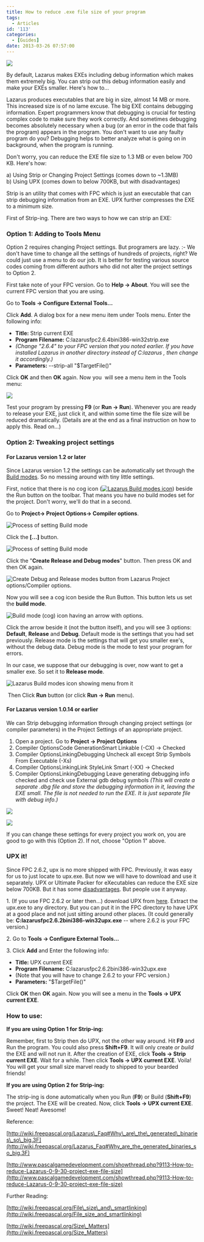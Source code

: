 ```yaml
---
title: How to reduce .exe file size of your program
tags:
  - Articles
id: '113'
categories:
  - [Guides]
date: 2013-03-26 07:57:00
---
```


![](how-to-reduce-exe-file-size-of-your/lazarus-exe-compression.jpg)

By default, Lazarus makes EXEs including debug information which makes them extremely big. You can strip out this debug information easily and make your EXEs smaller. Here's how to...
<!-- more -->
  
  
  
Lazarus produces executables that are big in size, almost 14 MB or more. This increased size is of no lame excuse. The big EXE contains debugging information. Expert programmers know that debugging is crucial for testing complex code to make sure they work correctly. And sometimes debugging becomes absolutely necessary when a bug (or an error in the code that fails the program) appears in the program. You don't want to use any faulty program do you? Debugging helps to better analyze what is going on in background, when the program is running.  
  
Don't worry, you can reduce the EXE file size to 1.3 MB or even below 700 KB. Here's how:  
  
a) Using Strip or Changing Project Settings (comes down to ~1.3MB)  
b) Using UPX (comes down to below 700KB, but with disadvantages)  
  
Strip is an utility that comes with FPC which is just an executable that can strip debugging information from an EXE. UPX further compresses the EXE to a minimum size.  
  
First of Strip-ing. There are two ways to how we can strip an EXE:  

### Option 1: Adding to Tools Menu

Option 2 requires changing Project settings. But programers are lazy. :- We don't have time to change all the settings of hundreds of projects, right? We could just use a menu to do our job. It is better for testing various source codes coming from different authors who did not alter the project settings to Option 2.

  

First take note of your FPC version. Go to **Help -> About**. You will see the current FPC version that you are using.

  

Go to **Tools -> Configure External Tools...**

Click **Add**. A dialog box for a new menu item under Tools menu. Enter the following info:

*   **Title:** Strip current EXE
*   **Program Filename:** C:lazarusfpc2.6.4bini386-win32strip.exe
*   _(Change "2.6.4" to your FPC version that you noted earlier. If you have installed Lazarus in another directory instead of C:lazarus , then change it accordingly.)_
*   **Parameters:** --strip-all "$TargetFile()"

  

Click **OK** and then **OK** again. Now you  will see a menu item in the Tools menu:

  

![](how-to-reduce-exe-file-size-of-your/menu-strip.gif)

  

Test your program by pressing **F9** (or **Run -> Run**). Whenever you are ready to release your EXE, just click it, and within some time the file size will be reduced dramatically. (Details are at the end as a final instruction on how to apply this. Read on...)

### Option 2: Tweaking project settings

#### For Lazarus version 1.2 or later

Since Lazarus version 1.2 the settings can be automatically set through the [Build modes](http://wiki.lazarus.freepascal.org/IDE_Window:_Compiler_Options#Adding_a_release_and_debug_build_modes). So no messing around with tiny little settings.  
  
First, notice that there is no cog icon ([![Lazarus Build modes icon](how-to-reduce-exe-file-size-of-your/build-modes-3.gif "Lazarus Build modes (cog) icon")](how-to-reduce-exe-file-size-of-your/build-modes-3.gif)) beside the Run button on the toolbar. That means you have no build modes set for the project. Don't worry, we'll do that in a second.  
  
Go to **Project-> Project Options-> Compiler options**.  
  

![Process of setting Build mode](how-to-reduce-exe-file-size-of-your/build-modes-1.gif "Process of setting Build mode")

  
  
Click the **\[...\]** button.  
  

![Process of setting Build mode](how-to-reduce-exe-file-size-of-your/build-modes-2.gif "Process of setting Build mode")

  
Click the "**Create Release and Debug modes**" button. Then press OK and then OK again.  
  

![Create Debug and Release modes button from Lazarus Project options/Compiler options.](how-to-reduce-exe-file-size-of-your/build-modes-5.gif "Create Debug and Release modes button from Lazarus Project options/Compiler options.")

  
Now you will see a cog icon beside the Run Button. This button lets us set the **build mode**.  
  

![Build mode (cog) icon having an arrow with options.](how-to-reduce-exe-file-size-of-your/build-modes-4.gif "Build mode (cog) icon having an arrow with options.")

  
Click the arrow beside it (not the button itself), and you will see 3 options: **Default**, **Release** and **Debug**. Default mode is the settings that you had set previously. Release mode is the settings that will get you smaller exe's, without the debug data. Debug mode is the mode to test your program for errors.  
  
In our case, we suppose that our debugging is over, now want to get a smaller exe. So set it to **Release mode**.  
  

![Lazarus Build modes icon showing menu from it](how-to-reduce-exe-file-size-of-your/build-modes-6.gif "Lazarus Build modes icon showing menu from it")

  
 Then Click **Run** button (or click **Run -> Run** menu).  
  

#### For Lazarus version 1.0.14 or earlier

We can Strip debugging information through changing project settings (or compiler parameters) in the Project Settings of an appropriate project.

1.  Open a project. Go to **Project -> Project Options**
2.  Compiler OptionsCode GenerationSmart Linkable (-CX) -> Checked
3.  Compiler OptionsLinkingDebugging Uncheck all except Strip Symbols From Executable (-Xs)
4.  Compiler OptionsLinkingLink StyleLink Smart (-XX) -> Checked 
5.  Compiler OptionsLinkingDebugging Leave generating debugging info checked and check use External gdb debug symbols _(This will create a separate .dbg file and store the debugging information in it, leaving the EXE small. The file is not needed to run the EXE. It is just separate file with debug info.)_

![](how-to-reduce-exe-file-size-of-your/lazarus-strip-1.gif)

![](how-to-reduce-exe-file-size-of-your/lazarus-strip-2.gif)

  

If you can change these settings for every project you work on, you are good to go with this (Option 2). If not, choose "Option 1" above.

  

### UPX it!

Since FPC 2.6.2, upx is no more shipped with FPC. Previously, it was easy for us to just locate to upx.exe. But now we will have to download and use it separately. UPX or Ultimate Packer for eXecutables can reduce the EXE size below 700KB. But it has some [disadvantages](http://wiki.freepascal.org/Size_Matters#UPX). But people use it anyway.

  

1\. (If you use FPC 2.6.2 or later then...) download UPX from [here](http://upx.sourceforge.net/). Extract the upx.exe to any directory. But you can put it in the FPC directory to have UPX at a good place and not just sitting around other places. (It could generally be: **C:lazarusfpc2.6.2bini386-win32upx.exe** -- where 2.6.2 is your FPC version.)

  

2\. Go to **Tools -> Configure External Tools...**

  

3\. Click **Add** and Enter the following info:

*   **Title:** UPX current EXE
*   **Program Filename:** C:lazarusfpc2.6.2bini386-win32upx.exe
*   (Note that you will have to change 2.6.2 to your FPC version.)
*   **Parameters:** "$TargetFile()"

  

Click **OK** then **OK** again. Now you will see a menu in the **Tools -> UPX current EXE**.

  

### How to use:

**If you are using Option 1 for Strip-ing:**

Remember, first to Strip then do UPX, not the other way around. Hit **F9** and Run the program. You could also press **Shift+F9**. It will only create _or build_ the EXE and will not run it. After the creation of EXE, click **Tools -> Strip current EXE**. Wait for a while. Then click **Tools -> UPX current EXE**. Voila! You will get your small size marvel ready to shipped to your bearded friends!

  

**If you are using Option 2 for Strip-ing:**

The strip-ing is done automatically when you Run (**F9**) or Build (**Shift+F9**) the project. The EXE will be created. Now, click **Tools -> UPX current EXE**. Sweet! Neat! Awesome!

  

Reference:

[http://wiki.freepascal.org/Lazarus\_Faq#Why\_are\_the\_generated\_binaries\_so\_big.3F](http://wiki.freepascal.org/Lazarus_Faq#Why_are_the_generated_binaries_so_big.3F)

[http://www.pascalgamedevelopment.com/showthread.php?9113-How-to-reduce-Lazarus-0-9-30-project-exe-file-size](http://www.pascalgamedevelopment.com/showthread.php?9113-How-to-reduce-Lazarus-0-9-30-project-exe-file-size)

  

Further Reading:

[http://wiki.freepascal.org/File\_size\_and\_smartlinking](http://wiki.freepascal.org/File_size_and_smartlinking)

[http://wiki.freepascal.org/Size\_Matters](http://wiki.freepascal.org/Size_Matters)